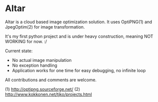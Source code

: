 # Altar

Altar is a cloud based image optimization solution. It uses OptiPNG(1) and JpegOptim(2) for image transformation.

It's my first python project and is under heavy construction, meaning NOT WORKING for now. :/

Current state: 
* No actual image manipulation
* No exception handling
* Application works for one time for easy debugging, no infinite loop

All contributions and comments are welcome.

(1) http://optipng.sourceforge.net/
(2) http://www.kokkonen.net/tjko/projects.html




